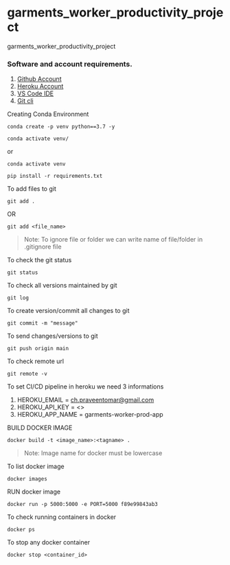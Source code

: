 # garments_worker_productivity_project
garments_worker_productivity_project 

### Software and account requirements.

1. [Github Account](https://github.com)
2. [Heroku Account](https://id.heroku.com/login)
3. [VS Code IDE](https://code.visualstudio.com/download)
4. [Git cli](https://git-scm.com/downloads)

Creating Conda Environment
```
conda create -p venv python==3.7 -y
```

```
conda activate venv/
```
or
```
conda activate venv
```

```
pip install -r requirements.txt
```

To add files to git
```
git add .
```
OR
```
git add <file_name>
```

> Note: To ignore file or folder we can write name of file/folder in .gitignore file

To check the git status
```
git status
```
To check all versions maintained by git
```
git log
```

To create version/commit all changes to git
```
git commit -m "message"
```

To send changes/versions to git 
```
git push origin main
```

To check remote url
```
git remote -v
```

To set CI/CD pipeline in heroku we need 3 informations

1. HEROKU_EMAIL = ch.praveentomar@gmail.com
2. HEROKU_API_KEY = <>
3. HEROKU_APP_NAME = garments-worker-prod-app

BUILD DOCKER IMAGE
```
docker build -t <image_name>:<tagname> .
```
> Note: Image name for docker must be lowercase

To list docker image
```
docker images
```
RUN docker image
```
docker run -p 5000:5000 -e PORT=5000 f89e99843ab3
```

To check running containers in docker
```
docker ps
```

To stop any docker container
```
docker stop <container_id>
```


